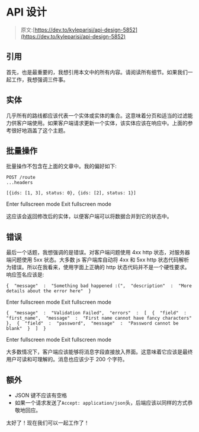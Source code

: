 # API 设计

> 原文:[https://dev.to/kyleparisi/api-design-5852](https://dev.to/kyleparisi/api-design-5852)

## 引用

首先，也是最重要的，我想引用本文中的所有内容。请阅读所有细节。如果我们一起工作，我想强调三件事。

## 实体

几乎所有的路线都应该代表一个实体或实体的集合。这意味着分页和适当的过滤能力供客户端使用。如果客户端请求更新一个实体，该实体应该在响应中。上面的参考很好地涵盖了这个主题。

## 批量操作

批量操作不包含在上面的文章中。我的偏好如下:

```
POST /route
...headers

[{ids: [1, 3], status: 0}, {ids: [2], status: 1}] 
```

Enter fullscreen mode Exit fullscreen mode

这应该会返回修改后的实体，以便客户端可以将数据合并到它的状态中。

## 错误

最后一个话题，我想强调的是错误。对客户端问题使用 4xx http 状态，对服务器端问题使用 5xx 状态。大多数 js 客户端库自动将 4xx 和 5xx http 状态代码解析为错误。所以在我看来，使用字面上正确的 http 状态代码并不是一个硬性要求。响应签名应该是:

```
{  "message"  :  "Something bad happened :(",  "description"  :  "More details about the error here"  } 
```

Enter fullscreen mode Exit fullscreen mode

```
{  "message"  :  "Validation Failed",  "errors"  :  [  {  "field"  :  "first_name",  "message"  :  "First name cannot have fancy characters"  },  {  "field"  :  "password",  "message"  :  "Password cannot be blank"  }  ]  } 
```

Enter fullscreen mode Exit fullscreen mode

大多数情况下，客户端应该能够将消息字段直接放入界面。这意味着它应该是最终用户可读和可理解的。消息也应该少于 200 个字符。

## 额外

*   JSON 键不应该有空格
*   如果一个请求发送了`Accept: application/json`头，后端应该以同样的方式恭敬地回应。

太好了！现在我们可以一起工作了！